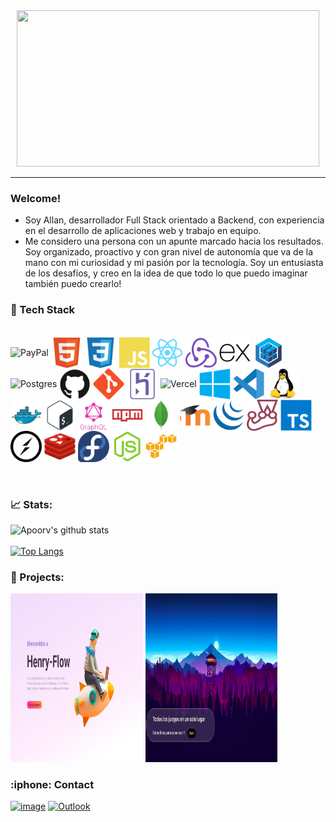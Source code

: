 <div align="center">

<img src="https://developer.sabre.com/sites/default/files/2019-10/Picture4-1-1024x242_3.png" width="98%" height="250px"/>
 
</div>
 
<hr/>

### Welcome!
- Soy Allan, desarrollador Full Stack orientado a Backend, con experiencia en el desarrollo de aplicaciones web y trabajo en equipo.
- Me considero una persona con un apunte marcado hacia los resultados. Soy organizado, proactivo y con gran nivel de autonomía que va de la mano con mi curiosidad y mi pasión por la tecnología. Soy un entusiasta de los desafíos, y creo en la idea de que todo lo que puedo imaginar también puedo crearlo!

### :abacus: Tech Stack
<p>

</p>

<div>
<div style="display: inline_block"><br>
  <img align="center" alt="PayPal" src="https://upload.wikimedia.org/wikipedia/commons/thumb/3/39/PayPal_logo.svg/527px-PayPal_logo.svg.png" width="55"/>
  <img align="center" alt="HTML" height="50" width="50" src="https://raw.githubusercontent.com/devicons/devicon/master/icons/html5/html5-original.svg">
  <img align="center" alt="CSS" height="50" width="50" src="https://raw.githubusercontent.com/devicons/devicon/master/icons/css3/css3-original.svg">
  <img align="center" alt="JavaScript" height="50" width="50" src="https://raw.githubusercontent.com/devicons/devicon/master/icons/javascript/javascript-plain.svg">
  <img align="center" alt="React" height="50" width="50" src="https://raw.githubusercontent.com/devicons/devicon/master/icons/react/react-original.svg">
  <img align="center" alt="Redux" height="50" width="50" src="https://raw.githubusercontent.com/devicons/devicon/master/icons/redux/redux-original.svg">
  <img align="center" alt="Express" height="50" width="50" src="https://raw.githubusercontent.com/devicons/devicon/master/icons/express/express-original.svg">
  <img align="center" alt="Sequelize" height="50" width="50" src="https://raw.githubusercontent.com/devicons/devicon/master/icons/sequelize/sequelize-original.svg">
  <img align="center" alt="Postgres" height="50" width="50" src="https://cdn.jsdelivr.net/gh/devicons/devicon/icons/postgresql/postgresql-original.svg">
  <img align="center" alt="Github" height="50" width="50" src="https://raw.githubusercontent.com/devicons/devicon/master/icons/github/github-original.svg">
  <img align="center" alt="Git" height="50" width="50" src="https://raw.githubusercontent.com/devicons/devicon/master/icons/git/git-original.svg">
  <img align="center" alt="Heroku" height="50" width="50" src="https://raw.githubusercontent.com/devicons/devicon/master/icons/heroku/heroku-original.svg">
  <img align="center" alt="Vercel" height="50" width="50" src="https://www.svgrepo.com/show/327408/logo-vercel.svg">
 
 <img align="center" alt="Windows" height="50" width="50" src="https://github.com/devicons/devicon/blob/master/icons/windows8/windows8-original.svg">
 <img align="center" alt="VSCode" height="50" width="50" src="https://github.com/devicons/devicon/blob/master/icons/vscode/vscode-original.svg">
 <img align="center" alt="Linux" height="50" width="50" src="https://github.com/devicons/devicon/blob/master/icons/linux/linux-original.svg">
 <img align="center" alt="Docker" height="50" width="50" src="https://github.com/devicons/devicon/blob/master/icons/docker/docker-original.svg">
 <img align="center" alt="Bash" height="50" width="50" src="https://github.com/devicons/devicon/blob/master/icons/bash/bash-original.svg">
 <img align="center" alt="GraphQL" height="50" width="50" src="https://github.com/devicons/devicon/blob/master/icons/graphql/graphql-plain-wordmark.svg">
 <img align="center" alt="npm" height="50" width="50" src="https://github.com/devicons/devicon/blob/master/icons/npm/npm-original-wordmark.svg">
 <img align="center" alt="MongoDB" height="50" width="50" src="https://github.com/devicons/devicon/blob/master/icons/mongodb/mongodb-original.svg">
 <img align="center" alt="Moodle" height="50" width="50" src="https://github.com/devicons/devicon/blob/master/icons/moodle/moodle-original.svg">
 <img align="center" alt="JQuery" height="50" width="50" src="https://github.com/devicons/devicon/blob/master/icons/jquery/jquery-original.svg">
 <img align="center" alt="Jest" height="50" width="50" src="https://github.com/devicons/devicon/blob/master/icons/jest/jest-plain.svg">
 <img align="center" alt="TypeScript" height="50" width="50" src="https://github.com/devicons/devicon/blob/master/icons/typescript/typescript-original.svg">
 <img align="center" alt="Socket.io" height="50" width="50" src="https://github.com/devicons/devicon/blob/master/icons/socketio/socketio-original.svg">
 <img align="center" alt="Redis" height="50" width="50" src="https://github.com/devicons/devicon/blob/master/icons/redis/redis-original.svg">
 <img align="center" alt="Fedora" height="50" width="50" src="https://github.com/devicons/devicon/blob/master/icons/fedora/fedora-original.svg">
 <img align="center" alt="NodeJS" height="50" width="50" src="https://github.com/devicons/devicon/blob/master/icons/nodejs/nodejs-original.svg">
 <img align="center" alt="AWS" height="50" width="50" src="https://github.com/devicons/devicon/blob/master/icons/amazonwebservices/amazonwebservices-original.svg">
 
 
</div>
</div>
	<br><br>
 
 ### :chart_with_upwards_trend: Stats:
 <div>
 
 ![Apoorv's github stats](https://github-readme-stats.vercel.app/api?username=allannara&show_icons=true&title_color=ffc857&icon_color=8ac926&text_color=daf7dc&bg_color=151515&hide=["stars"]) <br/> <br/>
[![Top Langs](https://github-readme-stats.vercel.app/api/top-langs/?username=allannara&layout=compact&text_color=daf7dc&bg_color=151515)](https://github.com/anuraghazra/github-readme-stats)
 
 </div>
 
  ### :file_folder: Projects:
 <div>

  [<img src="https://github.com/AllanNara/allannara/blob/main/images/henryflow.jpg" width="42%" height="270"/>](https://henry-flow-app.vercel.app/) 
  [<img src="https://github.com/AllanNara/allannara/blob/main/images/videogames.jpg" width="42%" height="270px"/>](https://pi-videogames-al.vercel.app/)
  
 </div>

<h3>:iphone: Contact</h3>
<div>
 
[![image](https://img.shields.io/badge/LinkedIn-0077B5?style=for-the-badge&logo=linkedin&logoColor=white)](https://www.linkedin.com/in/allannara/)
[![Outlook](https://img.shields.io/badge/Outlook-0078D4?style=for-the-badge&logo=microsoft-outlook&logoColor=white)](mailto:allannara@outlook.com)
 
</div>
